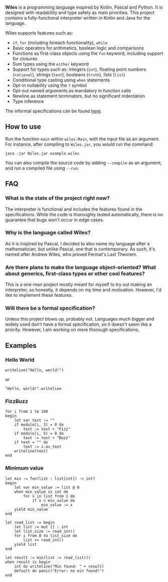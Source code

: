 **Wiles** is a programming language inspired by Kotlin, Pascal and Python. It is designed with readability and type safety as main priorities. This project contains a fully-functional interpreter written in Kotlin and Java for the language.

Wiles supports features such as:
- `if`, `for` (including foreach functionality), `while`
- Basic operators for arithmetics, boolean logic and comparisons
- Functions as first-class objects using the `fun` keyword, including support for closures
- Sum types using the `either` keyword
- Support for types such as: integers (`int`), floating point numbers (`rational`), strings (`text`), booleans (`truth`), lists (`list`)
- Conditional type casting using `when` statements
- Opt-in nullability using the `?` symbol
- Opt-out named arguments as mandatory in function calls
- Newline as statement terminators, but no significant indentation
- Type inference

The informal specifications can be found [here](specifications.md).

## How to use

Run the function `main` within `wiles.Main`, with the input file as an argument. For instance, after compiling to `Wiles.jar`, you would run the command:

```
java -jar Wiles.jar example.wiles
```
You can also compile the source code by adding `--compile` as an argument, and run a compiled file using `--run`.  

## FAQ
### What is the state of the project right now?
The interpreter is functional and includes the features found in the specifications. While the code is thoroughly tested automatically, there is no guarantee that bugs won't occur in edge cases.

### Why is the language called Wiles?
As it is inspired by Pascal, I decided to also name my language after a mathematician, but unlike Pascal, one that is contemporary. As such, it's named after Andrew Wiles, who proved Fermat's Last Theorem.

### Are there plans to make the language object-oriented? What about generics, first-class types or other cool features?
This is a one-man project mostly meant for myself to try out making an interpreter, so honestly, it depends on my time and motivation. However, I'd like to implement these features.

### Will there be a formal specification?
Unless this project blows up, probably not. Languages much bigger and widely used don't have a formal specification, so it doesn't seem like a priority. However, I am working on more thorough specifications.

## Examples
### Hello World
```
writeline("Hello, world!")
```
or
```
"Hello, world!".writeline
```
### FizzBuzz
```
for i from 1 to 100
begin
    let var text := ""
    if modulo(i, 3) = 0 do
        text := text + "Fizz"
    if modulo(i, 5) = 0 do
        text := text + "Buzz"
    if text = "" do
        text := i.as_text
    writeline(text)
end 
```
### Minimum value

```
let min := fun(list : list[int]) -> int?
begin
    let var min_value := list @ 0
    when min_value is int do
        for x in list from 1 do
            if x < min_value do
                min_value := x
    yield min_value
end

let read_list := begin
    let list := mut [] : int
    let list_size := read_int()
    for i from 0 to list_size do
        list += read_int()
    yield list
end

let result := min(list := read_list())
when result is begin
    int do writeline("Min found: " + result)
    default do panic("Error: no min found!")
end
```
